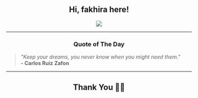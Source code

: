 <h2 align="center"> Hi, fakhira here!</h2>

<p align="center">
<a href="https://github.com/fakhiralkda" alt="github streak"><img src="https://dvst-streak.herokuapp.com/?user=fakhiralkda&theme=tokyonight&fire=DD472C"></a>
</p>

<hr>
<h3 align="center">Quote of The Day</h3>
<p align="center">
<blockquote>
<i>"Keep your dreams, you never know when you might need them."</i>
<br>
<b>- Carlos Ruiz Zafon</b>
</blockquote>
</p>


<hr>
<h2 align="center">Thank You 🙏🏼</h2>
